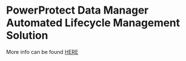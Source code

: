# PowerProtect Data Manager Automated Lifecycle Management Solution
More info can be found [HERE](https://infohub.delltechnologies.com/p/powerprotect-data-manager-automation-lifecycle-management-2/)
